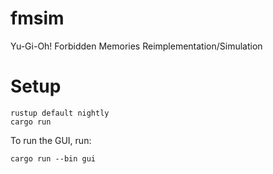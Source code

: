 # fmsim
Yu-Gi-Oh! Forbidden Memories Reimplementation/Simulation

# Setup
```
rustup default nightly
cargo run
```

To run the GUI, run:
```
cargo run --bin gui
```
